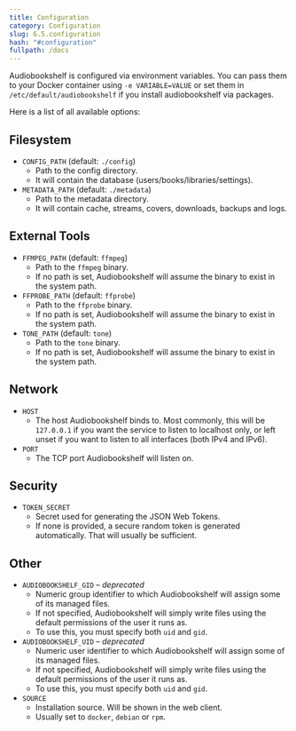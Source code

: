```yaml
---
title: Configuration
category: Configuration
slug: 6.5.configuration
hash: "#configuration"
fullpath: /docs
---
```


Audiobookshelf is configured via environment variables.
You can pass them to your Docker container using `-e VARIABLE=VALUE`
or set them in `/etc/default/audiobookshelf` if you install audiobookshelf via packages.

Here is a list of all available options:

## Filesystem

- `CONFIG_PATH` (default: `./config`)
  - Path to the config directory.
  - It will contain the database (users/books/libraries/settings).
- `METADATA_PATH` (default: `./metadata`)
  - Path to the metadata directory.
  - It will contain cache, streams, covers, downloads, backups and logs.

## External Tools

- `FFMPEG_PATH` (default: `ffmpeg`)
  - Path to the `ffmpeg` binary.
  - If no path is set, Audiobookshelf will assume the binary to exist in the system path.
- `FFPROBE_PATH` (default: `ffprobe`)
  - Path to the `ffprobe` binary.
  - If no path is set, Audiobookshelf will assume the binary to exist in the system path.
- `TONE_PATH` (default: `tone`)
  - Path to the `tone` binary.
  - If no path is set, Audiobookshelf will assume the binary to exist in the system path.

## Network

- `HOST`
  - The host Audiobookshelf binds to.
    Most commonly, this will be `127.0.0.1` if you want the service to listen to localhost only,
    or left unset if you want to listen to all interfaces (both IPv4 and IPv6).
- `PORT`
  - The TCP port Audiobookshelf will listen on.

## Security

- `TOKEN_SECRET`
  - Secret used for generating the JSON Web Tokens.
  - If none is provided, a secure random token is generated automatically.
    That will usually be sufficient.

## Other

- `AUDIOBOOKSHELF_GID` *– deprecated*
  - Numeric group identifier to which Audiobookshelf will assign some of its managed files.
  - If not specified, Audiobookshelf will simply write files using the default permissions of the user it runs as.
  - To use this, you must specify both `uid` and `gid`.
- `AUDIOBOOKSHELF_UID` *– deprecated*
  - Numeric user identifier to which Audiobookshelf will assign some of its managed files.
  - If not specified, Audiobookshelf will simply write files using the default permissions of the user it runs as.
  - To use this, you must specify both `uid` and `gid`.
- `SOURCE`
  - Installation source. Will be shown in the web client.
  - Usually set to `docker`, `debian` or `rpm`.
